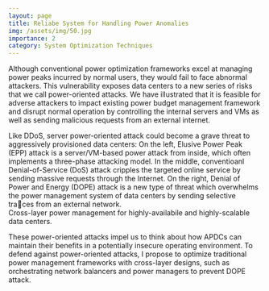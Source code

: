```yaml
---
layout: page
title: Reliabe System for Handling Power Anomalies
img: /assets/img/50.jpg
importance: 2
category: System Optimization Techniques
---
```

Although conventional power optimization frameworks excel at managing power peaks incurred by normal users, they would fail to face abnormal attackers. This vulnerability exposes data centers to a new series of risks that we call power-oriented attacks. We have illustrated that it is feasible for adverse attackers to impact existing power budget management framework and disrupt normal operation by controlling the internal servers and VMs as well as sending malicious requests from an external internet.

<div class="row">
    <div class="col-sm mt-3 mt-md-0">
        <img class="img-fluid rounded z-depth-1" src="{{ '/assets/img/1.jpg' | relative_url }}" alt="" title="example image"/>
    </div>
    <div class="col-sm mt-3 mt-md-0">
        <img class="img-fluid rounded z-depth-1" src="{{ '/assets/img/3.jpg' | relative_url }}" alt="" title="example image"/>
    </div>
    <div class="col-sm mt-3 mt-md-0">
        <img class="img-fluid rounded z-depth-1" src="{{ '/assets/img/5.jpg' | relative_url }}" alt="" title="example image"/>
    </div>
</div>
<div class="caption">
    Like DDoS, server power-oriented attack could become a grave threat to aggressively provisioned data centers: On the left, Elusive Power Peak (EPP) attack is a server/VM-based power attack from inside, which often implements a three-phase attacking model. In the middle, conventioanl Denial-of-Service (DoS) attack cripples the targeted online service by sending massive requests through the Internet. On the right, Denial of Power and Energy (DOPE) attack is a new type of threat which overwhelms the power management system of data centers by sending selective traces from an external network.



</div>
<div class="row">
    <div class="col-sm mt-2 mt-md-0">
        <img class="img-fluid rounded z-depth-1" src="{{ '/assets/img/50-0.jpg' | relative_url }}" alt="" title="example image"/>
    </div>
</div>
<div class="caption">
    Cross-layer power management for highly-availabile and highly-scalable data centers.
</div>

These power-oriented attacks impel us to think about how APDCs can maintain their benefits in a potentially insecure operating environment. To defend against power-oriented attacks, I propose to optimize traditional power management frameworks with cross-layer designs, such as orchestrating network balancers and power managers to prevent DOPE attack.
